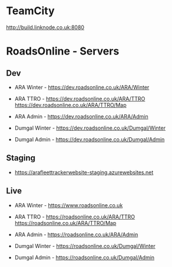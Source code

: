 # TeamCity
http://build.linknode.co.uk:8080

# RoadsOnline - Servers

## Dev ##
- ARA Winter - https://dev.roadsonline.co.uk/ARA/Winter
- ARA TTRO - https://dev.roadsonline.co.uk/ARA/TTRO https://dev.roadsonline.co.uk/ARA/TTRO/Map
- ARA Admin - https://dev.roadsonline.co.uk/ARA/Admin

- Dumgal Winter - https://dev.roadsonline.co.uk/Dumgal/Winter
- Dumgal Admin - https://dev.roadsonline.co.uk/Dumgal/Admin

## Staging ##
- https://arafleettrackerwebsite-staging.azurewebsites.net

## Live ##
- ARA Winter - https://www.roadsonline.co.uk
- ARA TTRO - https://roadsonline.co.uk/ARA/TTRO https://roadsonline.co.uk/ARA/TTRO/Map
- ARA Admin - https://roadsonline.co.uk/ARA/Admin

- Dumgal Winter - https://roadsonline.co.uk/Dumgal/Winter
- Dumgal Admin - https://roadsonline.co.uk/Dumgal/Admin
